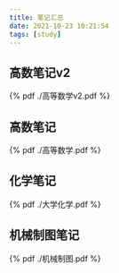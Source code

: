```yaml
---
title: 笔记汇总
date: 2021-10-23 10:21:54
tags: [study]
---
```


## 高数笔记v2

{% pdf ./高等数学v2.pdf %}

## 高数笔记

{% pdf ./高等数学.pdf %}

## 化学笔记

{% pdf ./大学化学.pdf %}

## 机械制图笔记

{% pdf ./机械制图.pdf %}


